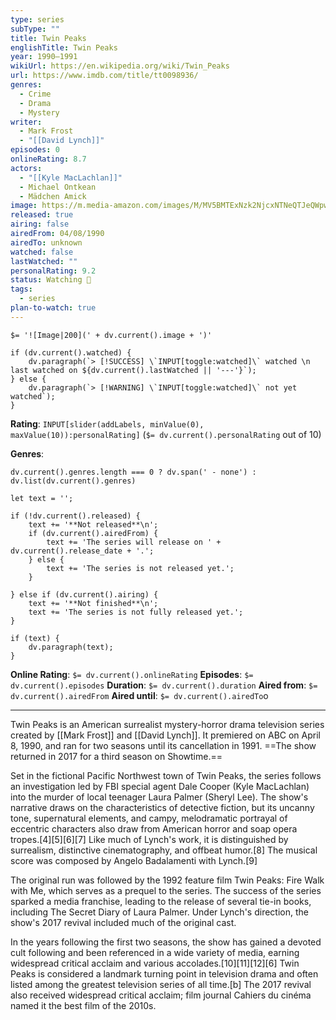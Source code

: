 ```yaml
---
type: series
subType: ""
title: Twin Peaks
englishTitle: Twin Peaks
year: 1990–1991
wikiUrl: https://en.wikipedia.org/wiki/Twin_Peaks
url: https://www.imdb.com/title/tt0098936/
genres:
  - Crime
  - Drama
  - Mystery
writer:
  - Mark Frost
  - "[[David Lynch]]"
episodes: 0
onlineRating: 8.7
actors:
  - "[[Kyle MacLachlan]]"
  - Michael Ontkean
  - Mädchen Amick
image: https://m.media-amazon.com/images/M/MV5BMTExNzk2NjcxNTNeQTJeQWpwZ15BbWU4MDcxOTczOTIx._V1_SX300.jpg
released: true
airing: false
airedFrom: 04/08/1990
airedTo: unknown
watched: false
lastWatched: ""
personalRating: 9.2
status: Watching 👀
tags:
  - series
plan-to-watch: true
---
```


`$= '![Image|200](' + dv.current().image + ')'`

```dataviewjs
if (dv.current().watched) {
	dv.paragraph(`> [!SUCCESS] \`INPUT[toggle:watched]\` watched \n last watched on ${dv.current().lastWatched || '---'}`);
} else {
	dv.paragraph(`> [!WARNING] \`INPUT[toggle:watched]\` not yet watched`);
}
```

**Rating**:  `INPUT[slider(addLabels, minValue(0), maxValue(10)):personalRating]` (`$= dv.current().personalRating` out of 10)

**Genres**:
```dataviewjs
dv.current().genres.length === 0 ? dv.span(' - none') : dv.list(dv.current().genres)
```

```dataviewjs
let text = '';

if (!dv.current().released) {
	text += '**Not released**\n';
	if (dv.current().airedFrom) {
		text += 'The series will release on ' + dv.current().release_date + '.';
	} else {
		text += 'The series is not released yet.';
	}
	
} else if (dv.current().airing) {
	text += '**Not finished**\n';
	text += 'The series is not fully released yet.';
}

if (text) {
	dv.paragraph(text);
}
```

**Online Rating**: `$= dv.current().onlineRating`
**Episodes**: `$= dv.current().episodes`
**Duration**:  `$= dv.current().duration`
**Aired from**: `$= dv.current().airedFrom`
**Aired until**: `$= dv.current().airedTo`o
___

Twin Peaks is an American surrealist mystery-horror drama television series created by [[Mark Frost]] and [[David Lynch]]. It premiered on ABC on April 8, 1990, and ran for two seasons until its cancellation in 1991. 
==The show returned in 2017 for a third season on Showtime.==

Set in the fictional Pacific Northwest town of Twin Peaks, the series follows an investigation led by FBI special agent Dale Cooper (Kyle MacLachlan) into the murder of local teenager Laura Palmer (Sheryl Lee). The show's narrative draws on the characteristics of detective fiction, but its uncanny tone, supernatural elements, and campy, melodramatic portrayal of eccentric characters also draw from American horror and soap opera tropes.[4][5][6][7] Like much of Lynch's work, it is distinguished by surrealism, distinctive cinematography, and offbeat humor.[8] The musical score was composed by Angelo Badalamenti with Lynch.[9]

The original run was followed by the 1992 feature film Twin Peaks: Fire Walk with Me, which serves as a prequel to the series. The success of the series sparked a media franchise, leading to the release of several tie-in books, including The Secret Diary of Laura Palmer. Under Lynch's direction, the show's 2017 revival included much of the original cast.

In the years following the first two seasons, the show has gained a devoted cult following and been referenced in a wide variety of media, earning widespread critical acclaim and various accolades.[10][11][12][6] Twin Peaks is considered a landmark turning point in television drama and often listed among the greatest television series of all time.[b] The 2017 revival also received widespread critical acclaim; film journal Cahiers du cinéma named it the best film of the 2010s.